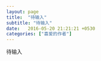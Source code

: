 ```yaml
---
layout: page
title:  "待输入"
subtitle: "待输入"
date:   2016-05-20 21:21:21 +0530
categories: ["喜爱的作者"]
---
```

待输入